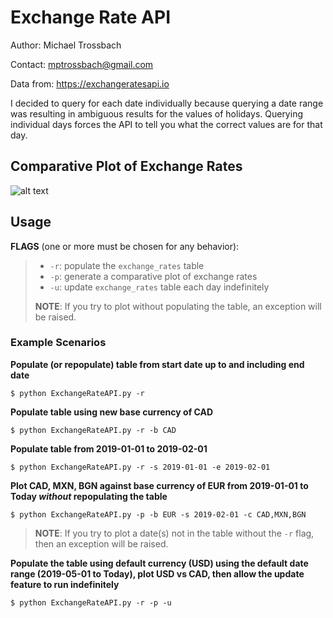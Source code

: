 # Exchange Rate API
Author: Michael Trossbach

Contact: mptrossbach@gmail.com

Data from: https://exchangeratesapi.io

I decided to query for each date individually because querying a date range was resulting in ambiguous
results for the values of holidays. Querying individual days forces the API to tell you what the correct
values are for that day.

## Comparative Plot of Exchange Rates

![alt text](https://raw.githubusercontent.com/michotross257/ExchangeRateAPI/master/ExchangeRateComparisonPlot.png)

## Usage
**FLAGS** (one or more must be chosen for any behavior):

> - `-r`: populate the `exchange_rates` table
> - `-p`: generate a comparative plot of exchange rates
> - `-u`: update `exchange_rates` table each day indefinitely
>
> **NOTE**: If you try to plot without populating the table, an exception will be raised.

### Example Scenarios

**Populate (or repopulate) table from start date up to and including end date**
```
$ python ExchangeRateAPI.py -r
```
**Populate table using new base currency of CAD**
```
$ python ExchangeRateAPI.py -r -b CAD
```
**Populate table from 2019-01-01 to 2019-02-01**
```
$ python ExchangeRateAPI.py -r -s 2019-01-01 -e 2019-02-01
```
**Plot CAD, MXN, BGN against base currency of EUR from 2019-01-01 to Today *without* repopulating the table**
```
$ python ExchangeRateAPI.py -p -b EUR -s 2019-02-01 -c CAD,MXN,BGN
```
> **NOTE**: If you try to plot a date(s) not in the table without the `-r` flag, then an exception will be raised.

**Populate the table using default currency (USD) using the default date range (2019-05-01 to Today), plot USD vs CAD, then allow the update feature to run indefinitely**
```
$ python ExchangeRateAPI.py -r -p -u
```
